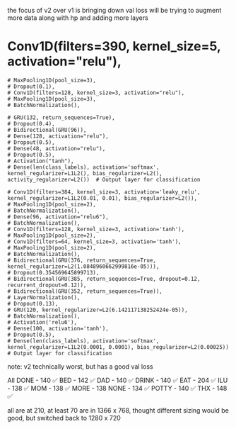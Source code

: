 the focus of v2 over v1 is bringing down val loss
will be trying to augment more data along with hp and adding more layers


# Conv1D(filters=390, kernel_size=5, activation="relu"),
    # MaxPooling1D(pool_size=3),
    # Dropout(0.1),
    # Conv1D(filters=128, kernel_size=3, activation="relu"),
    # MaxPooling1D(pool_size=3),
    # BatchNormalization(),
    
    # GRU(132, return_sequences=True), 
    # Dropout(0.4),
    # Bidirectional(GRU(96)), 
    # Dense(128, activation="relu"),
    # Dropout(0.5),
    # Dense(48, activation="relu"),
    # Dropout(0.5),
    # Activation("tanh"),
    # Dense(len(class_labels), activation='softmax', kernel_regularizer=L1L2(), bias_regularizer=L2(), activity_regularizer=L2())  # Output layer for classification

    # Conv1D(filters=384, kernel_size=3, activation='leaky_relu', kernel_regularizer=L1L2(0.01, 0.01), bias_regularizer=L2()),
    # MaxPooling1D(pool_size=2),
    # BatchNormalization(), 
    # Dense(96, activation="relu6"),
    # BatchNormalization(),
    # Conv1D(filters=128, kernel_size=3, activation='tanh'),
    # MaxPooling1D(pool_size=2),
    # Conv1D(filters=64, kernel_size=3, activation='tanh'),
    # MaxPooling1D(pool_size=2),
    # BatchNormalization(),
    # Bidirectional(GRU(376, return_sequences=True, kernel_regularizer=L2(1.0848960662999816e-05))),
    # Dropout(0.354569645899713),
    # Bidirectional(GRU(385, return_sequences=True, dropout=0.12, recurrent_dropout=0.12)),
    # Bidirectional(GRU(352, return_sequences=True)),
    # LayerNormalization(),
    # Dropout(0.13),
    # GRU(120, kernel_regularizer=L2(6.142117138252424e-05)),
    # BatchNormalization(),
    # Activation('relu6'),
    # Dense(100, activation='tanh'),
    # Dropout(0.5),
    # Dense(len(class_labels), activation='softmax', kernel_regularizer=L1L2(0.0001, 0.0001), bias_regularizer=L2(0.00025))  # Output layer for classification

note: v2 technically worst, but has a good val loss


All DONE - 140 ✅
BED - 142 ✅
DAD - 140 ✅
DRINK - 140 ✅
EAT - 204 ✅
ILU - 138 ✅
MOM - 138 ✅
MORE - 138 
NONE - 134 ✅
POTTY - 140 ✅
THX - 148 ✅

all are at 210, at least 70 are in 1366 x 768, thought different sizing would be good, but switched back
to 1280 x 720